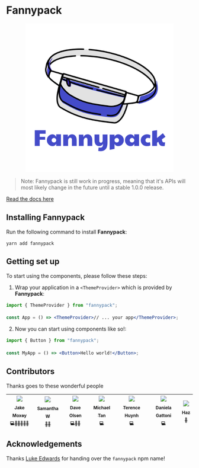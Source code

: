 # Fannypack

<p align="center"><img src="./fannypack.png" width="400px"></img></p>

> Note: Fannypack is still work in progress, meaning that it's APIs will most likely change in the future until a stable 1.0.0 release.

[Read the docs here](https://fannypack.style)

## Installing Fannypack

Run the following command to install **Fannypack**:

```curl
yarn add fannypack
```

## Getting set up

To start using the components, please follow these steps:

1. Wrap your application in a `<ThemeProvider>` which is provided by **Fannypack**:

```jsx
import { ThemeProvider } from "fannypack";

const App = () => <ThemeProvider>// ... your app</ThemeProvider>;
```

2. Now you can start using components like so!:

```jsx
import { Button } from "fannypack";

const MyApp = () => <Button>Hello world!</Button>;
```

## Contributors

Thanks goes to these wonderful people

<!-- ALL-CONTRIBUTORS-LIST:START - Do not remove or modify this section -->
<!-- prettier-ignore -->
| [<img src="https://avatars.githubusercontent.com/u/7336481?v=3" width="100px;"/><br /><sub><b>Jake Moxey</b><br />💻💬📖👀📢💡</sub>](https://jxom.io)| [<img src="https://avatars.githubusercontent.com/u/19571028?v=3" width="100px;"/><br /><sub><b>Samantha W</b><br />🎨🤔</sub>](http://shooting-unicorns.com) | [<img src="https://avatars.githubusercontent.com/u/10344370?v=3" width="100px;"/><br /><sub><b>Dave Olsen</b><br />💻👀🤔</sub>](https://daveolsen.com.au/) |[<img src="https://avatars.githubusercontent.com/u/8334897?v=3" width="100px;"/><br /><sub><b>Michael Tan</b><br />💻</sub>](https://github.com/Michaeltym)|[<img src="https://avatars.githubusercontent.com/u/1747517?v=3" width="100px;"/><br /><sub><b>Terence Huynh</b><br />💻</sub>](http://terencehuynh.com/)|[<img src="https://avatars.githubusercontent.com/u/41710405?v=3" width="100px;"/><br /><sub><b>Daniela Gattoni</b><br />💻</sub>](https://github.com/danielagattoni)|[<img src="https://avatars.githubusercontent.com/u/3068563?v=3" width="100px;"/><br /><sub><b>Haz</b><br />📖</sub>](https://github.com/diegohaz)
| :---: | :---: | :---: |:---: |:---: |:---: |:---: |


<!-- ALL-CONTRIBUTORS-LIST:END -->

## Acknowledgements

Thanks [Luke Edwards](https://twitter.com/lukeed05) for handing over the `fannypack` npm name!
